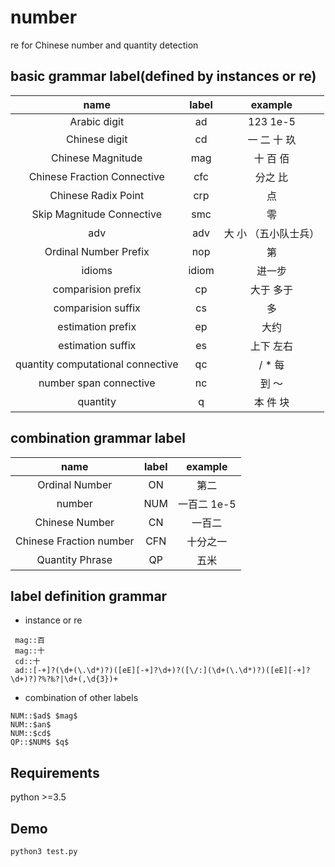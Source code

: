 # number
re for Chinese number and quantity detection

## basic grammar label(defined by instances or re)
|    name    |   label    | example |
| :------------: | :----------: | :-----------: |
|    Arabic digit   |   ad    | 123 1e-5 |
|    Chinese digit    |   cd    | 一 二 十 玖 |
|    Chinese Magnitude   |   mag    | 十 百 佰 |
|    Chinese Fraction Connective    |   cfc    | 分之 比 |
|    Chinese Radix Point    |   crp    | 点 |
|    Skip Magnitude Connective    |   smc    | 零 |
|    adv    |   adv    | 大 小 （五小队士兵） |
|    Ordinal Number Prefix    |   nop    | 第 |
|    idioms   |   idiom    | 进一步 |
|    comparision prefix  |  cp   | 大于 多于 |
|    comparision suffix  |  cs   | 多 |
|    estimation prefix  |  ep   | 大约 |
|    estimation suffix  |  es   | 上下 左右 |
|    quantity computational connective  |  qc   | / * 每 |
|    number span connective |  nc   | 到 ～ |
|    quantity |  q   | 本 件 块 |

## combination grammar label
|    name    |   label    | example |
| :------------: | :----------: | :-----------: |
|    Ordinal Number   |   ON    | 第二 |
|    number    |   NUM    | 一百二 1e-5 |
|    Chinese Number    |   CN    | 一百二 |
|    Chinese Fraction number   |   CFN    | 十分之一 |
|    Quantity Phrase    |   QP    | 五米 |

## label definition grammar
- instance or re
```
 mag::百
 mag::十
 cd::十
 ad::[-+]?(\d+(\.\d*)?)([eE][-+]?\d+)?([\/:](\d+(\.\d*)?)([eE][-+]?\d+)?)?%?‰?|\d+(,\d{3})+
 ```
 
- combination of other labels
```
NUM::$ad$ $mag$
NUM::$an$
NUM::$cd$ 
QP::$NUM$ $q$ 
```

## Requirements
python >=3.5

## Demo
```
python3 test.py
```
